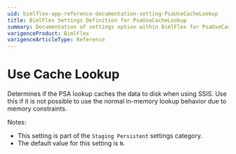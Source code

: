 ```yaml
---
uid: bimlflex-app-reference-documentation-setting-PsaUseCacheLookup
title: BimlFlex Settings Definition for PsaUseCacheLookup
summary: Documentation of settings option within BimlFlex for PsaUseCacheLookup
varigenceProduct: BimlFlex
varigenceArticleType: Reference
---
```


# Use Cache Lookup

Determines if the PSA lookup caches the data to disk when using SSIS. Use this if it is not possible to use the normal in-memory lookup behavior due to memory constraints.

Notes:

* This setting is part of the `Staging Persistent` settings category.
* The default value for this setting is `N`.
